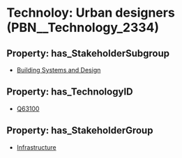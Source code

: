 # Technoloy: __Urban designers__ (PBN__Technology_2334)

## Property: has_StakeholderSubgroup

* [Building Systems and Design](PBN__TechSubgroup_89)

## Property: has_TechnologyID

* [Q63100](Q63100)

## Property: has_StakeholderGroup

* [Infrastructure](PBN__TechGroup_4)


